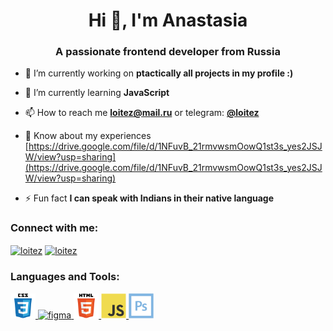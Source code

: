 <h1 align="center">Hi 👋, I'm Anastasia</h1>
<h3 align="center">A passionate frontend developer from Russia</h3>

- 🔭 I’m currently working on **ptactically all projects in my profile :)**

- 🌱 I’m currently learning **JavaScript**

- 📫 How to reach me **loitez@mail.ru** or telegram: <a href="https://t.me/loitez">**@loitez**</a>


- 📄 Know about my experiences [https://drive.google.com/file/d/1NFuvB_21rmvwsmOowQ1st3s_yes2JSJW/view?usp=sharing](https://drive.google.com/file/d/1NFuvB_21rmvwsmOowQ1st3s_yes2JSJW/view?usp=sharing)

- ⚡ Fun fact **I can speak with Indians in their native language**

<h3 align="left">Connect with me:</h3>
<p align="left">
<a href="https://codepen.io/loitez" target="blank"><img align="center" src="https://raw.githubusercontent.com/rahuldkjain/github-profile-readme-generator/master/src/images/icons/Social/codepen.svg" alt="loitez" height="30" width="40" /></a>
<a href="https://instagram.com/loitez" target="blank"><img align="center" src="https://raw.githubusercontent.com/rahuldkjain/github-profile-readme-generator/master/src/images/icons/Social/instagram.svg" alt="loitez" height="30" width="40" /></a>
</p>

<h3 align="left">Languages and Tools:</h3>
<p align="left"> <a href="https://www.w3schools.com/css/" target="_blank" rel="noreferrer"> <img src="https://raw.githubusercontent.com/devicons/devicon/master/icons/css3/css3-original-wordmark.svg" alt="css3" width="40" height="40"/> </a> <a href="https://www.figma.com/" target="_blank" rel="noreferrer"> <img src="https://www.vectorlogo.zone/logos/figma/figma-icon.svg" alt="figma" width="40" height="40"/> </a> <a href="https://www.w3.org/html/" target="_blank" rel="noreferrer"> <img src="https://raw.githubusercontent.com/devicons/devicon/master/icons/html5/html5-original-wordmark.svg" alt="html5" width="40" height="40"/> </a> <a href="https://developer.mozilla.org/en-US/docs/Web/JavaScript" target="_blank" rel="noreferrer"> <img src="https://raw.githubusercontent.com/devicons/devicon/master/icons/javascript/javascript-original.svg" alt="javascript" width="40" height="40"/> </a> <a href="https://www.photoshop.com/en" target="_blank" rel="noreferrer"> <img src="https://raw.githubusercontent.com/devicons/devicon/master/icons/photoshop/photoshop-line.svg" alt="photoshop" width="40" height="40"/> </a> </p>
